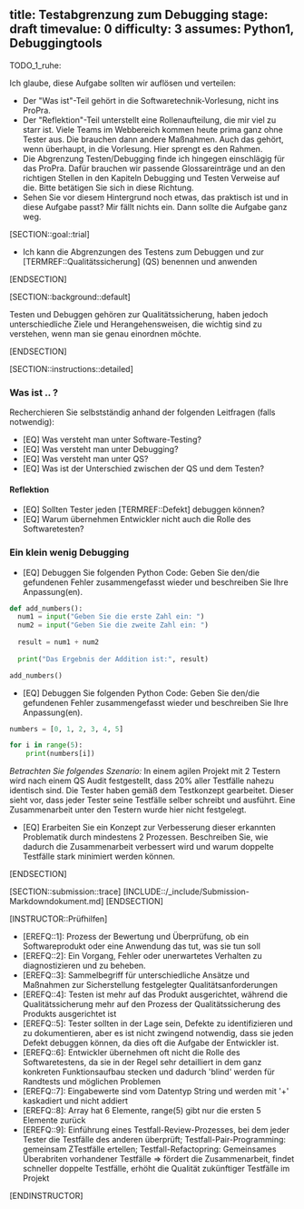 title: Testabgrenzung zum Debugging
stage: draft
timevalue: 0
difficulty: 3
assumes: Python1, Debuggingtools
---

TODO_1_ruhe:

Ich glaube, diese Aufgabe sollten wir auflösen und verteilen:

- Der "Was ist"-Teil gehört in die Softwaretechnik-Vorlesung, nicht ins ProPra.
- Der "Reflektion"-Teil unterstellt eine Rollenaufteilung, die mir viel zu starr ist.
  Viele Teams im Webbereich kommen heute prima ganz ohne Tester aus.
  Die brauchen dann andere Maßnahmen. Auch das gehört, wenn überhaupt, in die Vorlesung.
  Hier sprengt es den Rahmen.
- Die Abgrenzung Testen/Debugging finde ich hingegen einschlägig für das ProPra.
  Dafür brauchen wir passende Glossareinträge und an den richtigen Stellen in den
  Kapiteln Debugging und Testen Verweise auf die.
  Bitte betätigen Sie sich in diese Richtung.
- Sehen Sie vor diesem Hintergrund noch etwas, das praktisch ist und in diese Aufgabe passt?
  Mir fällt nichts ein. Dann sollte die Aufgabe ganz weg.

[SECTION::goal::trial]

- Ich kann die Abgrenzungen des Testens zum Debuggen und zur [TERMREF::Qualitätssicherung] (QS)
  benennen und anwenden

[ENDSECTION]

[SECTION::background::default]

Testen und Debuggen gehören zur Qualitätssicherung, haben jedoch unterschiedliche Ziele und
Herangehensweisen, die wichtig sind zu verstehen, wenn man sie genau einordnen möchte.

[ENDSECTION]

[SECTION::instructions::detailed]

### Was ist .. ?

Recherchieren Sie selbstständig anhand der folgenden Leitfragen (falls notwendig):

- [EQ] Was versteht man unter Software-Testing?
- [EQ] Was versteht man unter Debugging?
- [EQ] Was versteht man unter QS?
- [EQ] Was ist der Unterschied zwischen der QS und dem Testen?

#### Reflektion

- [EQ] Sollten Tester jeden [TERMREF::Defekt] debuggen können?
- [EQ] Warum übernehmen Entwickler nicht auch die Rolle des Softwaretesten?

### Ein klein wenig Debugging

- [EQ] Debuggen Sie folgenden Python Code:
Geben Sie den/die gefundenen Fehler zusammengefasst wieder und beschreiben Sie Ihre Anpassung(en).

```Python
def add_numbers():
  num1 = input("Geben Sie die erste Zahl ein: ")
  num2 = input("Geben Sie die zweite Zahl ein: ")
  
  result = num1 + num2
  
  print("Das Ergebnis der Addition ist:", result)

add_numbers()
```

- [EQ] Debuggen Sie folgenden Python Code:
Geben Sie den/die gefundenen Fehler zusammengefasst wieder und beschreiben Sie Ihre Anpassung(en).

```Python
numbers = [0, 1, 2, 3, 4, 5]

for i in range(5):
    print(numbers[i])

```

*Betrachten Sie folgendes Szenario:*
In einem agilen Projekt mit 2 Testern wird nach einem QS Audit festgestellt, dass 20% aller
Testfälle nahezu identisch sind. Die Tester haben gemäß dem Testkonzept gearbeitet. Dieser sieht
vor, dass jeder Tester seine Testfälle selber schreibt und ausführt. Eine Zusammenarbeit unter den
Testern wurde hier nicht festgelegt.

- [EQ] Erarbeiten Sie ein Konzept zur Verbesserung dieser erkannten Problematik durch mindestens 2
  Prozessen. Beschreiben Sie, wie dadurch die Zusammenarbeit verbessert wird und warum doppelte
  Testfälle stark minimiert werden können.

[ENDSECTION]

[SECTION::submission::trace]
[INCLUDE::/_include/Submission-Markdowndokument.md]
[ENDSECTION]

[INSTRUCTOR::Prüfhilfen]

- [EREFQ::1]: Prozess der Bewertung und Überprüfung, ob ein Softwareprodukt oder eine Anwendung das
  tut, was sie tun soll
- [EREFQ::2]: Ein Vorgang, Fehler oder unerwartetes Verhalten zu diagnostizieren und zu beheben.
- [EREFQ::3]: Sammelbegriff für unterschiedliche Ansätze und Maßnahmen zur Sicherstellung festgelegter Qualitätsanforderungen
- [EREFQ::4]: Testen ist mehr auf das Produkt ausgerichtet, während die Qualitätssicherung mehr auf
  den Prozess der Qualitätssicherung des Produkts ausgerichtet ist
- [EREFQ::5]: Tester sollten in der Lage sein, Defekte zu identifizieren und zu dokumentieren, aber
  es ist nicht zwingend notwendig, dass sie jeden Defekt debuggen können, da dies oft die Aufgabe der
  Entwickler ist.
- [EREFQ::6]: Entwickler übernehmen oft nicht die Rolle des Softwaretestens, da sie in der Regel sehr
  detailliert in dem ganz konkreten Funktionsaufbau stecken und dadurch 'blind' werden für Randtests
  und möglichen Problemen
- [EREFQ::7]: Eingabewerte sind vom Datentyp String und werden mit '+' kaskadiert und nicht addiert
- [EREFQ::8]: Array hat 6 Elemente, range(5) gibt nur die ersten 5 Elemente zurück
- [EREFQ::9]: Einführung eines Testfall-Review-Prozesses, bei dem jeder Tester die Testfälle des
  anderen überprüft; Testfall-Pair-Programming: gemeinsam ZTestfälle ertellen; Testfall-Refactopring:
  Gemeinsames Überabriten vorhandener Testfälle
  => fördert die Zusammenarbeit, findet schneller doppelte Testfälle, erhöht die Qualität zukünftiger
  Testfälle im Projekt

[ENDINSTRUCTOR]
